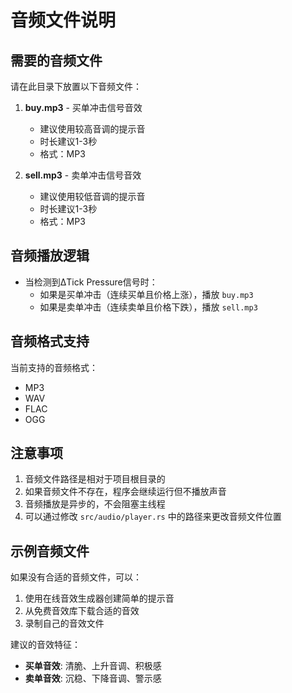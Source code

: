# 音频文件说明

## 需要的音频文件

请在此目录下放置以下音频文件：

1. **buy.mp3** - 买单冲击信号音效
   - 建议使用较高音调的提示音
   - 时长建议1-3秒
   - 格式：MP3

2. **sell.mp3** - 卖单冲击信号音效
   - 建议使用较低音调的提示音
   - 时长建议1-3秒
   - 格式：MP3

## 音频播放逻辑

- 当检测到ΔTick Pressure信号时：
  - 如果是买单冲击（连续买单且价格上涨），播放 `buy.mp3`
  - 如果是卖单冲击（连续卖单且价格下跌），播放 `sell.mp3`

## 音频格式支持

当前支持的音频格式：
- MP3
- WAV
- FLAC
- OGG

## 注意事项

1. 音频文件路径是相对于项目根目录的
2. 如果音频文件不存在，程序会继续运行但不播放声音
3. 音频播放是异步的，不会阻塞主线程
4. 可以通过修改 `src/audio/player.rs` 中的路径来更改音频文件位置

## 示例音频文件

如果没有合适的音频文件，可以：
1. 使用在线音效生成器创建简单的提示音
2. 从免费音效库下载合适的音效
3. 录制自己的音效文件

建议的音效特征：
- **买单音效**: 清脆、上升音调、积极感
- **卖单音效**: 沉稳、下降音调、警示感
